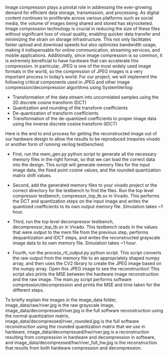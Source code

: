 Image compression plays a pivotal role in addressing the ever-growing demand for efficient data storage, transmission, and processing. As digital content continues 
to proliferate across various platforms such as social media, the volume of images being shared and stored has skyrocketed. Image compression technology 
is crucial in reducing the size of these files without significant loss of visual quality, enabling quicker data transfer and minimizing the strain on storage infrastructure. 
This not only facilitates faster upload and download speeds but also optimizes bandwidth usage, making it indispensable for online communication, streaming services, 
and mobile applications. Additionally, since image compression is so common, it is extremely beneficial to have hardware that can accelerate this compression. 
  In particular, JPEG is one of the most widely used image formats in the world, so the compression of JPEG images is a very important process in today’s
world. For our project, we will implement the following critical components used in JPEG and other image compression/decompression algorithms using SystemVerilog:

* Transformation of the data stream into uncorrelated samples using the 2D
discrete cosine transform (DCT)
* Quantization and rounding of the transform coefficients
* De-quantization of transform coefficients
* Transformation of the de-quantized coefficients to proper image data using
the inverse discrete cosine transform (IDCT)

Here is the end to end process for getting the reconstructed image out of our hardware design to allow the results to be reproduced (requires vivado or another form of running verilog testbenches)

* First, run the mem_gen.py python script to generate all the necessary memory files in the right format, so that we can load the correct data into the design. This script will generate memory files for the input image data,
  the fixed point cosine values, and the rounded quantization matrix shift values.

* Second, add the generated memory files to your vivado project or the correct directory for the testbench to find the files. Run the top level compressor testbench, compressor_top_tb.sv in Vivado. This performs the DCT and
  quantization steps on the input image and writes the quantized coefficients to its own output memory file. Simulation takes ~1 hour.

* Third, run the top level decompressor testbench, decompressor_top_tb.sv in Vivado. This testbench reads in the values that were output to the mem file from the previous step, performs dequantization and IDCT steps, 
  and writes the reconstructed grayscale image data to its own memory file. Simulation takes ~1 hour.

* Fourth, run the process_rtl_output.py python script. This script converts the raw output from the memory file to an appropriately shaped numpy array, and then uses the CV2 library to create the JPEG image based on the numpy array.
  Open this JPEG image to see the reconstruction! This script also prints the MSE between the hardware image reconstruction and the raw image. The main.py script performs software compression/decompression and prints the MSE and time
  taken for the different steps.

To briefly explain the images in the image_data folder, image_data/raw/river.jpg is the raw grayscale image, image_data/decompressed/river.jpg is the full software reconstruction using the normal quantization matrix, 
image_data/decompressed/river_rounded.jpg is the full software reconstruction using the rounded quantization matrix that we use in hardware, image_data/decompressed/hw/river.jpg is a reconstruction resulting from compression in hardware
and decompression in software, and image_data/decompressed/hw/river_full_hw.jpg is the reconstruction that results from both hardware compression and decompression.
